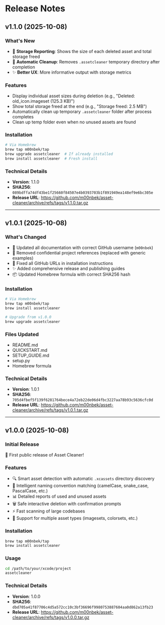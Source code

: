 # Release Notes

## v1.1.0 (2025-10-08)

### What's New
- 💾 **Storage Reporting**: Shows the size of each deleted asset and total storage freed
- 🧹 **Automatic Cleanup**: Removes `.assetcleaner` temporary directory after completion
- ✨ **Better UX**: More informative output with storage metrics

### Features
- Display individual asset sizes during deletion (e.g., "Deleted: old_icon.imageset (125.3 KB)")
- Show total storage freed at the end (e.g., "Storage freed: 2.5 MB")
- Automatically clean up temporary `.assetcleaner` folder after process completes
- Clean up temp folder even when no unused assets are found

### Installation

```bash
# Via Homebrew
brew tap m00nbek/tap
brew upgrade assetcleaner  # If already installed
brew install assetcleaner  # Fresh install
```

### Technical Details
- **Version**: 1.1.0
- **SHA256**: `089bdffa74df43be1f25660f84507e4b0393703b1f891949ea148ef9e6bc305e`
- **Release URL**: https://github.com/m00nbek/asset-cleaner/archive/refs/tags/v1.1.0.tar.gz

---

## v1.0.1 (2025-10-08)

### What's Changed
- 🔧 Updated all documentation with correct GitHub username (`m00nbek`)
- 📝 Removed confidential project references (replaced with generic examples)
- 🔗 Fixed all GitHub URLs in installation instructions
- ✨ Added comprehensive release and publishing guides
- 📦 Updated Homebrew formula with correct SHA256 hash

### Installation

```bash
# Via Homebrew
brew tap m00nbek/tap
brew install assetcleaner

# Upgrade from v1.0.0
brew upgrade assetcleaner
```

### Files Updated
- README.md
- QUICKSTART.md  
- SETUP_GUIDE.md
- setup.py
- Homebrew formula

### Technical Details
- **Version**: 1.0.1
- **SHA256**: `705d4fbef5f139f6281764bece4a72eb22de06d4fbc3227aa78b93c5636cfc0d`
- **Release URL**: https://github.com/m00nbek/asset-cleaner/archive/refs/tags/v1.0.1.tar.gz

---

## v1.0.0 (2025-10-08)

### Initial Release

🎉 First public release of Asset Cleaner!

### Features
- 🔍 Smart asset detection with automatic `.xcassets` directory discovery
- 🎯 Intelligent naming convention matching (camelCase, snake_case, PascalCase, etc.)
- 📊 Detailed reports of used and unused assets
- 🗑️ Safe interactive deletion with confirmation prompts
- ⚡ Fast scanning of large codebases
- 📁 Support for multiple asset types (imagesets, colorsets, etc.)

### Installation

```bash
brew tap m00nbek/tap
brew install assetcleaner
```

### Usage

```bash
cd /path/to/your/xcode/project
assetcleaner
```

### Technical Details
- **Version**: 1.0.0
- **SHA256**: `dbd705a41f87706c4d5a572cc10c3bf36696f9980753887604aa0d862a13fb23`
- **Release URL**: https://github.com/m00nbek/asset-cleaner/archive/refs/tags/v1.0.0.tar.gz
